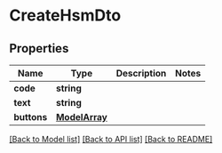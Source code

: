 # CreateHsmDto

## Properties
Name | Type | Description | Notes
------------ | ------------- | ------------- | -------------
**code** | **string** |  | 
**text** | **string** |  | 
**buttons** | [**ModelArray**](ModelArray.md) |  | 

[[Back to Model list]](../../README.md#documentation-for-models) [[Back to API list]](../../README.md#documentation-for-api-endpoints) [[Back to README]](../../README.md)

